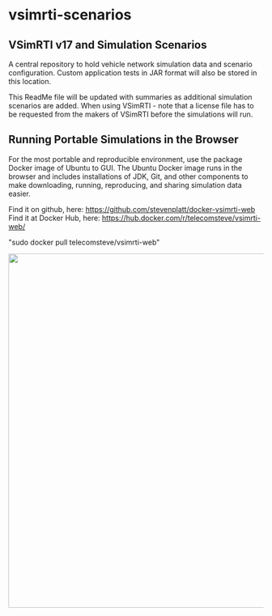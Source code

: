 # vsimrti-scenarios
VSimRTI v17 and Simulation Scenarios
------------------------------------

A central repository to hold vehicle network simulation data and scenario configuration.
Custom application tests in JAR format will also be stored in this location.

This ReadMe file will be updated with summaries as additional simulation scenarios are added.
When using VSimRTI - note that a license file has to be requested from the makers of VSimRTI before the simulations will run.

Running Portable Simulations in the Browser
-------------------------------------------

For the most portable and reproducible environment, use the package Docker image of Ubuntu to GUI.
The Ubuntu Docker image runs in the browser and includes installations of JDK, Git, and other components to make downloading, running, reproducing, and sharing simulation data easier.

Find it on github, here: https://github.com/stevenplatt/docker-vsimrti-web
Find it at Docker Hub, here: https://hub.docker.com/r/telecomsteve/vsimrti-web/

"sudo docker pull telecomsteve/vsimrti-web"

<img src="https://raw.github.com/stevenplatt/docker-vsimrti-web/master/screenshots/vsimrti-web.jpg?v1" width=700/>
